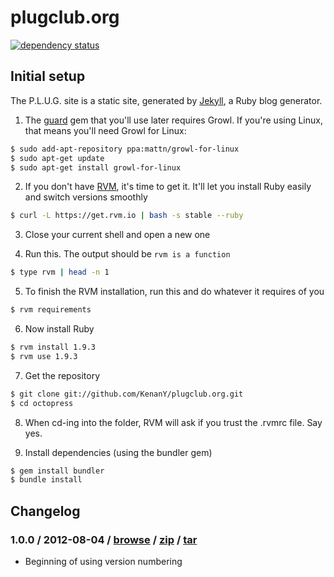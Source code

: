 # plugclub.org

[![dependency status](https://gemnasium.com/KenanY/plugclub.org.png)](https://gemnasium.com/KenanY/plugclub.org)

## Initial setup

The P.L.U.G. site is a static site, generated by [Jekyll], a Ruby blog generator.

1. The [guard] gem that you'll use later requires Growl. If you're using Linux, that means you'll need Growl for Linux:
```bash
$ sudo add-apt-repository ppa:mattn/growl-for-linux
$ sudo apt-get update
$ sudo apt-get install growl-for-linux
```

2. If you don't have [RVM], it's time to get it. It'll let you install Ruby easily and switch versions smoothly
```bash
$ curl -L https://get.rvm.io | bash -s stable --ruby
```

3. Close your current shell and open a new one

4. Run this. The output should be `rvm is a function`
```bash
$ type rvm | head -n 1
```

5. To finish the RVM installation, run this and do whatever it requires of you
```bash
$ rvm requirements
```

6. Now install Ruby
```bash
$ rvm install 1.9.3
$ rvm use 1.9.3
```

7. Get the repository
```bash
$ git clone git://github.com/KenanY/plugclub.org.git
$ cd octopress
```

8. When cd-ing into the folder, RVM will ask if you trust the .rvmrc file. Say yes.

9. Install dependencies (using the bundler gem)
```bash
$ gem install bundler
$ bundle install
```

## Changelog

### 1.0.0 / 2012-08-04 / [browse](/KenanY/plugclub.org/tree/1.0.0) / [zip](/KenanY/plugclub.org/zipball/1.0.0) / [tar](/KenanY/plugclub.org/tarball/1.0.0)

   * Beginning of using version numbering


   [guard]: https://github.com/guard/guard
   [Jekyll]: http://jekyllrb.com/
   [RVM]: https://rvm.io/